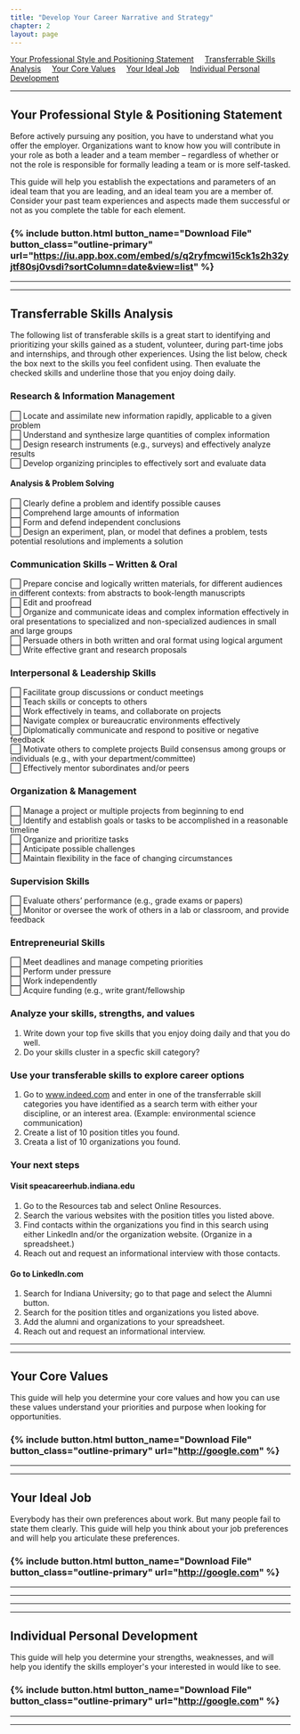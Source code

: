 ```yaml
---
title: "Develop Your Career Narrative and Strategy"
chapter: 2
layout: page
---
```


[Your Professional Style and Positioning Statement](#your-professional-style-and-positioning-statement) &nbsp; &nbsp;
[Transferrable Skills Analysis](#transferrable-skills-analysis) &nbsp; &nbsp;
[Your Core Values](#your-core-values) &nbsp; &nbsp;
[Your Ideal Job](#your-ideal-job) &nbsp; &nbsp;
[Individual Personal Development](#individual-personal-development) &nbsp; &nbsp;

---
## Your Professional Style & Positioning Statement

Before actively pursuing any position, you have to understand what you offer the employer. Organizations want to know how you will contribute in your role as both a leader and a team member – regardless of whether or not the role is responsible for formally leading a team or is more self-tasked.

This guide will help you establish the expectations and parameters of an ideal team that you are leading, and an ideal team you are a member of. Consider your past team experiences and aspects made them successful or not as you complete the table for each element.

### {% include button.html button_name="Download File" button_class="outline-primary" url="https://iu.app.box.com/embed/s/q2ryfmcwi15ck1s2h32yjtf80sj0vsdi?sortColumn=date&view=list" %}

---
---
## Transferrable Skills Analysis

The following list of transferable skills is a great start to identifying and prioritizing your skills gained as a student, volunteer, during part-time jobs and internships, and through other experiences. Using the list below, check the box next to the skills you feel confident using. Then evaluate the checked skills and underline those that you enjoy doing daily. 

### Research & Information Management
⬜️	Locate and assimilate new information rapidly, applicable to a given problem   
⬜️	Understand and synthesize large quantities of complex information  
⬜️	Design research instruments (e.g., surveys) and effectively analyze results   
⬜️	Develop organizing principles to effectively sort and evaluate data  
#### Analysis & Problem Solving 
⬜️ Clearly define a problem and identify possible causes   
⬜️ Comprehend large amounts of information   
⬜️ Form and defend independent conclusions   
⬜️ Design an experiment, plan, or model that defines a problem, tests potential resolutions and implements a solution   
### Communication Skills – Written & Oral 
⬜️ Prepare concise and logically written materials, for different audiences in different contexts: from abstracts to book-length manuscripts   
⬜️ Edit and proofread   
⬜️ Organize and communicate ideas and complex information effectively in oral presentations to specialized and non-specialized audiences in small and large groups  
⬜️ Persuade others in both written and oral format using logical argument   
⬜️ Write effective grant and research proposals   
### Interpersonal & Leadership Skills 
⬜️ Facilitate group discussions or conduct meetings   
⬜️ Teach skills or concepts to others   
⬜️ Work effectively in teams, and collaborate on projects  
⬜️ Navigate complex or bureaucratic environments effectively   
⬜️ Diplomatically communicate and respond to positive or negative feedback   
⬜️ Motivate others to complete projects Build consensus among groups or individuals (e.g., with your department/committee)   
⬜️ Effectively mentor subordinates and/or peers   
### Organization & Management 
⬜️ Manage a project or multiple projects from beginning to end  
⬜️ Identify and establish goals or tasks to be accomplished in a reasonable timeline   
⬜️ Organize and prioritize tasks   
⬜️ Anticipate possible challenges   
⬜️ Maintain flexibility in the face of changing circumstances  
### Supervision Skills
⬜️ Evaluate others’ performance (e.g., grade exams or papers)   
⬜️ Monitor or oversee the work of others in a lab or classroom, and provide feedback   
### Entrepreneurial Skills 
⬜️ Meet deadlines and manage competing priorities   
⬜️ Perform under pressure   
⬜️ Work independently   
⬜️ Acquire funding (e.g., write grant/fellowship  

### Analyze your skills, strengths, and values
1. Write down your top five skills that you enjoy doing daily and that you do well.  
2. Do your skills cluster in a specfic skill category?  

### Use your transferable skills to explore career options
1. Go to www.indeed.com and enter in one of the transferrable skill categories you have identified as a search term with either your discipline, or an interest area. (Example: environmental science communication)  
2. Create a list of 10 position titles you found.  
3. Creata a list of 10 organizations you found.  

### Your next steps
#### Visit speacareerhub.indiana.edu 
1.	Go to the Resources tab and select Online Resources.  
2.	Search the various websites with the position titles you listed above.  
3.	Find contacts within the organizations you find in this search using either LinkedIn and/or the organization website. (Organize in a spreadsheet.)  
4.	Reach out and request an informational interview with those contacts.  
#### Go to LinkedIn.com
1.	Search for Indiana University; go to that page and select the Alumni button.  
2.	Search for the position titles and organizations you listed above.  
3.	Add the alumni and organizations to your spreadsheet.   
4.	Reach out and request an informational interview.  

---
---
## Your Core Values

This guide will help you determine your core values and how you can use these values understand your priorities and purpose when looking for opportunities.

### {% include button.html button_name="Download File" button_class="outline-primary" url="http://google.com" %}
---
---
## Your Ideal Job

Everybody has their own preferences about work. But many people fail to state them clearly. This guide will help you think about your job preferences and will help you articulate these preferences. 
### {% include button.html button_name="Download File" button_class="outline-primary" url="http://google.com" %}

---
---

---
---
## Individual Personal Development

This guide will help you determine your strengths, weaknesses, and will help you identify the skills employer's your interested in would like to see. 

### {% include button.html button_name="Download File" button_class="outline-primary" url="http://google.com" %}

---
---


